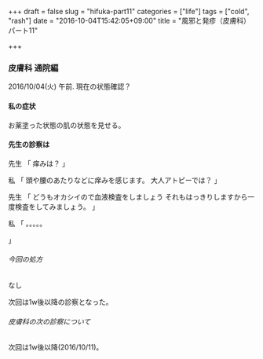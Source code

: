 +++
draft = false
slug = "hifuka-part11"
categories = ["life"]
tags = ["cold", "rash"]
date = "2016-10-04T15:42:05+09:00"
title = "風邪と発疹（皮膚科）パート11"

+++

### 皮膚科 通院編

2016/10/04(火) 午前.
現在の状態確認？

<!--more-->

#### 私の症状

お薬塗った状態の肌の状態を見せる。

#### 先生の診察は
先生
「
痒みは？
」

私
「
頭や腰のあたりなどに痒みを感じます。
大人アトピーでは？
」

先生
「
どうもオカシイので血液検査をしましょう
それもはっきりしますから一度検査をしてみましょう。
」

私
「
。。。。。

」


###### 今回の処方

なし

次回は1w後以降の診察となった。

###### 皮膚科の次の診察について

次回は1w後以降(2016/10/11)。
